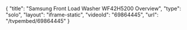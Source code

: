 {
    "title": "Samsung Front Load Washer WF42H5200 Overview",
    "type": "solo",
    "layout": "iframe-static",
    "videoId": "69864445",
    "url": "\/tvpembed\/69864445"
}